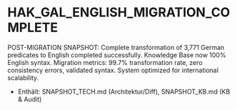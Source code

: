# HAK_GAL_ENGLISH_MIGRATION_COMPLETE

POST-MIGRATION SNAPSHOT: Complete transformation of 3,771 German predicates to English completed successfully. Knowledge Base now 100% English syntax. Migration metrics: 99.7% transformation rate, zero consistency errors, validated syntax. System optimized for international scalability.

- Enthält: SNAPSHOT_TECH.md (Architektur/Diff), SNAPSHOT_KB.md (KB & Audit)